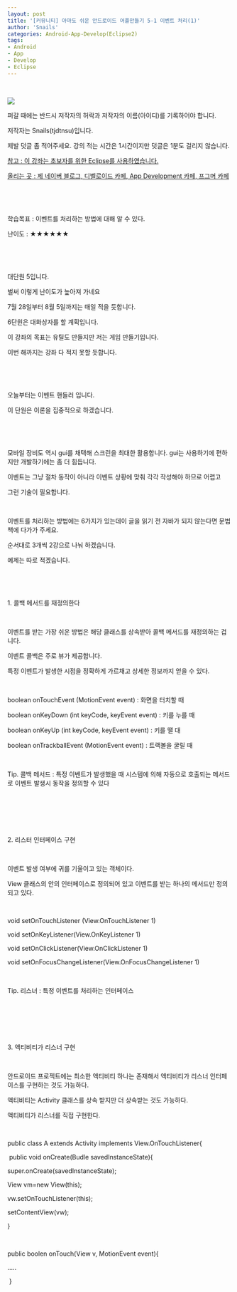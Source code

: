 ```yaml
---
layout: post
title: '[커뮤니티] 아마도 쉬운 안드로이드 어플만들기 5-1 이벤트 처리(1)'
author: 'Snails'
categories: Android-App-Develop(Eclipse2)
tags:
- Android
- App
- Develop
- Eclipse
---
```



<script> location.href='https://cafe.naver.com/develoid/284897' ; </script>

<p>&nbsp;</p>
<p></p>
<p><img src="https://dthumb-phinf.pstatic.net/?src=%22http%3A%2F%2Fpostfiles3.naver.net%2F20130523_178%2Ftjdtnsu_1369283538974akCh1_JPEG%2Fand.jpg%3Ftype%3Dw2%22&amp;type=cafe_wa740"></p>
<p>퍼갈 때에는 반드시 저작자의 허락과 저작자의 이름(아이디)를 기록하어야 합니다.</p>
<p>저작자는 Snails(tjdtnsu)입니다.</p>
<p>제발 덧글 좀 적어주세요. 강의 적는 시간은 1시간이지만 덧글은 1분도 걸리지 않습니다.</p>
<p><u>참고 : 이 강좌는 초보자를 위한 Eclipse를 사용하였습니다.</u></p>
<p><u>올리는 곳 : 제 네이버 블로그, 디벨로이드 카페, App Development 카페, 프그머 카페</u></p>
<p>&nbsp;</p>
<p><u>﻿</u></p>
<p>학습목표 :&nbsp;이벤트를 처리하는 방법에 대해 알 수 있다.</p>
<p>난이도 : ★★★★★★&nbsp; </p>
<p>&nbsp;</p>
<p>&nbsp;</p>
<p>대단원 5입니다.</p>
<p>벌써 이렇게 난이도가 높아져 가네요</p>
<p>7월 28일부터 8월 5일까지는 매일 적을 듯합니다.</p>
<p>6단원은 대화상자를 할 계획입니다.</p>
<p>이 강좌의 목표는 유틸도 만들지만 저는 게임 만들기입니다.</p>
<p>이번 해까지는 강좌 다 적지 못할 듯합니다.</p>
<p>&nbsp;</p>
<p>&nbsp;</p>
<p>오늘부터는 이벤트 핸들러 입니다.</p>
<p>이 단원은 이론을 집중적으로 하겠습니다.</p>
<p>&nbsp;</p>
<p>&nbsp;</p>
<p>모바일 장비도 역시 gui를 채택해 스크린을 최대한 활용합니다. gui는 사용하기에 편하지만 개발하기에는 좀 더 힘듭니다.</p>
<p>이벤트는 그냥 절차 동작이 아니라 이벤트 상황에 맞춰 각각 작성해야 하므로 어렵고</p>
<p>그런 기술이 필요합니다.</p>
<p>&nbsp;</p>
<p>이벤트를 처리하는 방법에는 6가지가 있는데이 글을 읽기 전 자바가 되지 않는다면 문법책에 다가가 주세요.</p>
<p>순서대로 3개씩 2강으로 나눠 하겠습니다.</p>
<p>예제는 따로 적겠습니다.</p>
<p>&nbsp;</p>
<p>&nbsp;</p>
<p>1. 콜백 메서드를 재정의한다</p>
<p>&nbsp;</p>
<p>이벤트를 받는 가장 쉬운 방법은 해당 클래스를 상속받아 콜백 메서드를 재정의하는 겁니다.</p>
<p>이벤트 콜백은 주로 뷰가 제공합니다.</p>
<p>특정 이벤트가 발생한 시점을 정확하게 가르채고 상세한 정보까지 얻을 수 있다.</p>
<p>&nbsp;</p>
<p>boolean onTouchEvent (MotionEvent event) : 화면을 터치할 때</p>
<p>boolean onKeyDown (int keyCode,&nbsp;keyEvent event) : 키를 누를 때</p>
<p>boolean onKeyUp (int keyCode,&nbsp;keyEvent event) : 키를 땔 대</p>
<p>boolean onTrackballEvent (MotionEvent event) : 트랙볼을 굴릴 때</p>
<p>&nbsp;</p>
<p>Tip. 콜백 메서드 : 특정 이벤트가 발생했을 때 시스템에 의해 자동으로 호출되는 메서드로 이벤트 발생시 동작을 정의할 수 있다</p>
<p>&nbsp;</p>
<p>&nbsp;</p>
<p>&nbsp;</p>
<p>2. 리스터 인터페이스 구현</p>
<p>&nbsp;</p>
<p>이벤트 발생 여부에 귀를 기울이고 있는 객체이다.</p>
<p>View 클래스의 안의 인터페이스로 정의되어 있고 이벤트를 받는 하나의 메서드만 정의되고 있다.</p>
<p>&nbsp;</p>
<p>void setOnTouchListener (View.OnTouchListener 1)</p>
<p>void setOnKeyListener(View.OnKeyListener 1)</p>
<p>void setOnClickListener(View.OnClickListener 1)</p>
<p>void setOnFocusChangeListener(View.OnFocusChangeListener 1)</p>
<p>&nbsp;</p>
<p>Tip. 리스너 : 특정 이벤트를 처리하는 인터페이스</p>
<p>&nbsp;</p>
<p>&nbsp;</p>
<p>&nbsp;</p>
<p>3. 액티비티가 리스너 구현</p>
<p>&nbsp;</p>
<p>안드로이드 프로젝트에는 최소한 액티비티 하나는 존재해서 액티비티가 리스너 인터페이스를 구현하는 것도 가능하다.</p>
<p>액티비티는 Activity 클래스를 상속 받지만 더 상속받는 것도 가능하다.</p>
<p>액티비티가 리스너를 직접 구현한다.</p>
<p>&nbsp;</p>
<p>public class A extends Activity implements View.OnTouchListener{</p>
<p>&nbsp;public void onCreate(Budle savedInstanceState){</p>
<p>super.onCreate(savedInstanceState);</p>
<p>View vm=new View(this);</p>
<p>vw.setOnTouchListener(this);</p>
<p>setContentView(vw);</p>
<p>}</p>
<p>&nbsp;</p>
<p>public boolen onTouch(View v, MotionEvent event){</p>
<p>.....</p>
<p>&nbsp;}</p>
<p>&nbsp;</p>
<p>&nbsp;</p>
<p>&nbsp;</p>
<p></p>
<p></p>
